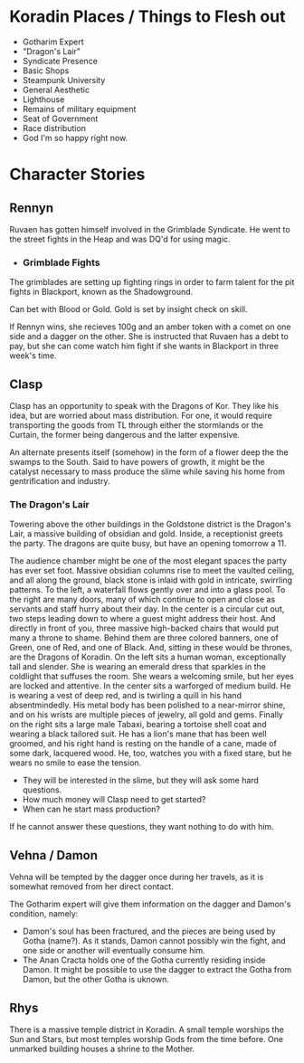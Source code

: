 # Koradin Places / Things to Flesh out

- Gotharim Expert
- "Dragon's Lair"
- Syndicate Presence
- Basic Shops
- Steampunk University
- General Aesthetic
- Lighthouse
- Remains of military equipment
- Seat of Government
- Race distribution
- God I'm so happy right now.

# Character Stories

## Rennyn

Ruvaen has gotten himself involved in the Grimblade Syndicate. He went to the
street fights in the Heap and was DQ'd for using magic.

- ### Grimblade Fights

The grimblades are setting up fighting rings in order to farm talent for the
pit fights in Blackport, known as the Shadowground.

Can bet with Blood or Gold. Gold is set by insight check on skill.

If Rennyn wins, she recieves 100g and an amber token with a comet on one side
and a dagger on the other. She is instructed that Ruvaen has a debt to pay,
but she can come watch him fight if she wants in Blackport in three week's time.

## Clasp

Clasp has an opportunity to speak with the Dragons of Kor. They like his idea, but are worried about mass distribution.
For one, it would require transporting the goods from TL through either the stormlands or the Curtain, the former
being dangerous and the latter expensive.

An alternate presents itself (somehow) in the form of a flower deep the the swamps to the South.
Said to have powers of growth, it might be the catalyst necessary to mass produce the slime while
saving his home from gentrification and industry.

### The Dragon's Lair

Towering above the other buildings in the Goldstone district is the Dragon's Lair,
a massive building of obsidian and gold.  Inside, a receptionist greets the party.
The dragons are quite busy, but have an opening tomorrow a 11.

The audience chamber might be one of the most elegant spaces the party has ever
set foot. Massive obsidian columns rise to meet the vaulted ceiling, and all
along the ground, black stone is inlaid with gold in intricate, swirrling patterns.
To the left, a waterfall flows gently over and into a glass pool. To the
right are many doors, many of which continue to open and close as servants and staff
hurry about their day.  In the center is a circular cut out, two steps leading
down to where a guest might address their host. And directly in front of you,
three massive high-backed chairs that would put many a throne to shame.
Behind them are three colored banners, one of Green, one of Red, and one of Black.
And, sitting in these would be thrones, are the Dragons of Koradin. On the
left sits a human woman, exceptionally tall and slender. She is wearing an
emerald dress that sparkles in the coldlight that suffuses the room. She wears
a welcoming smile, but her eyes are locked and attentive. In the center sits
a warforged of medium build. He is wearing a vest of deep red, and is twirling
a quill in his hand absentmindedly. His metal body has been polished to a near-mirror shine,
and on his wrists are multiple pieces of jewelry, all gold and gems. Finally on the
right sits a large male Tabaxi, bearing a tortoise shell coat and wearing a
black tailored suit. He has a lion's mane that has been well groomed, and
his right hand is resting on the handle of a cane,
made of some dark, lacquered wood. He, too, watches you with a fixed stare,
but he wears no smile to ease the tension.

- They will be interested in the slime, but they will ask some hard questions.
- How much money will Clasp need to get started?
- When can he start mass production?

If he cannot answer these questions, they want nothing to do with him.

## Vehna / Damon

Vehna will be tempted by the dagger once during her travels, as it is somewhat removed from her
direct contact.

The Gotharim expert will give them information on the dagger and Damon's condition, namely:

- Damon's soul has been fractured, and the pieces are being used by Gotha (name?).
    As it stands, Damon cannot possibly win the fight, and one side or another will eventually consume him.
- The Anan Cracta holds one of the Gotha currently residing inside Damon. It might be possible to use the
dagger to extract the Gotha from Damon, but the other Gotha is uknown.

## Rhys

There is a massive temple district in Koradin. A small temple worships the Sun and Stars, but most temples
worship Gods from the time before. One unmarked building houses a shrine to the Mother.
